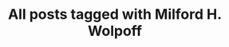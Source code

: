---
layout: tag
title: "All posts tagged with Milford H. Wolpoff"
permalink: /weblog/tags/milford-h-wolpoff/
taxonomy: Milford H. Wolpoff
---